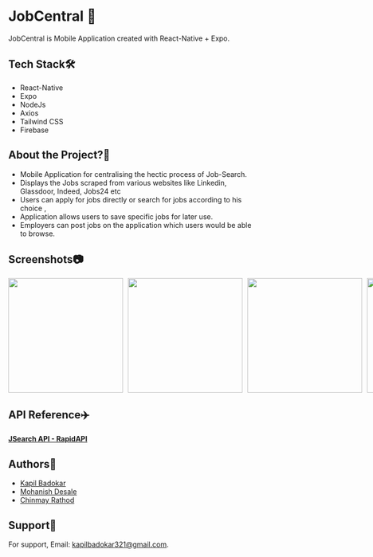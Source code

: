 # JobCentral 🏢

JobCentral is Mobile Application created with React-Native + Expo.
## Tech Stack🛠️

- React-Native
- Expo
- NodeJs
- Axios
- Tailwind CSS
- Firebase

## About the Project?🔋

- Mobile Application for centralising the hectic process of Job-Search. 
- Displays the Jobs scraped from various websites like Linkedin, Glassdoor, Indeed, Jobs24 etc
- Users can apply for jobs directly or search for jobs according to his choice , 
- Application allows users to save specific jobs for later use.
- Employers can post jobs on the application which users would be able to browse. 




## Screenshots📷

<p style="display: flex;">
    <img src="https://github.com/Mohanish-25/JobSeeker_ReactNative/assets/84692375/07b5f892-4fd2-414c-a942-8ca91e46fd1b" width="230" style="margin-right: 10px;">
    <img src="https://github.com/Mohanish-25/JobSeeker_ReactNative/assets/84692375/0fb42ac0-66fa-4974-b950-59e00d4b9388" width="230" style="margin-right: 10px;">
    <img src="https://github.com/Mohanish-25/JobSeeker_ReactNative/assets/84692375/d329bd1f-07fa-437a-813f-1bade99e6a59" width="230" style="margin-right: 10px;">
    <img src="https://github.com/Mohanish-25/JobSeeker_ReactNative/assets/84692375/0712b6d1-0067-4fd9-868b-13b6fdc334a1" width="230" style="margin-right: 10px;">
</p>




## API Reference✈️

####  <a href="https://rapidapi.com/letscrape-6bRBa3QguO5/api/jsearch/">  JSearch API - RapidAPI  </a>






## Authors👥

- [Kapil Badokar](https://www.linkedin.com/in/kapil-badokar/)
- [Mohanish Desale](https://www.linkedin.com/in/mohanish-desale/)
- [Chinmay Rathod](https://www.linkedin.com/in/chinmayy19/)




## Support💬

For support, Email:  kapilbadokar321@gmail.com.
